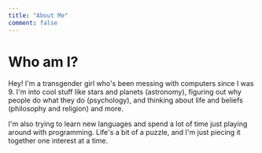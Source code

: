 ```yaml
---
title: "About Me"
comment: false
---
```


# Who am I?

Hey! I'm a transgender girl who's been messing with computers since I was 9. I'm into cool stuff like stars and planets (astronomy), figuring out why people do what they do (psychology), and thinking about life and beliefs (philosophy and religion) and more.

I'm also trying to learn new languages and spend a lot of time just playing around with programming. Life's a bit of a puzzle, and I'm just piecing it together one interest at a time.

